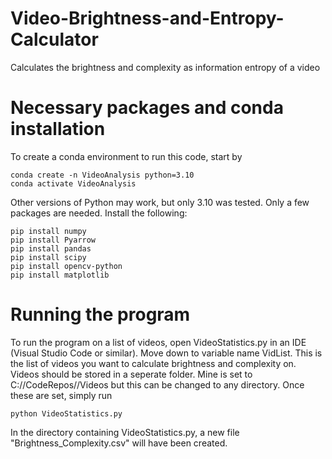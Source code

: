 # Video-Brightness-and-Entropy-Calculator
Calculates the brightness and complexity as information entropy of a video

# Necessary packages and conda installation
To create a conda environment to run this code, start by
```
conda create -n VideoAnalysis python=3.10           
conda activate VideoAnalysis
```
Other versions of Python may work, but only 3.10 was tested. 
Only a few packages are needed. Install the following:
```
pip install numpy
pip install Pyarrow
pip install pandas
pip install scipy
pip install opencv-python
pip install matplotlib
```
# Running the program
To run the program on a list of videos, open VideoStatistics.py in an IDE (Visual Studio Code or similar). Move down to variable name VidList. This is the list of videos you want to calculate brightness and complexity on. Videos 
should be stored in a seperate folder. Mine is set to C://CodeRepos//Videos but this can be changed to any directory. Once these are set, simply run
```
python VideoStatistics.py
```
In the directory containing VideoStatistics.py, a new file "Brightness_Complexity.csv" will have been created.
